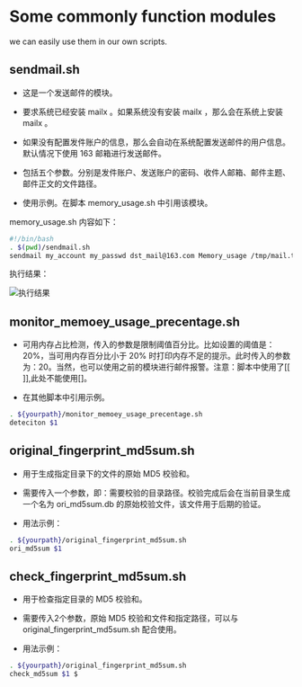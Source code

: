 # Some commonly function modules

we can easily use them in our own scripts.

## sendmail.sh

- 这是一个发送邮件的模块。

- 要求系统已经安装 mailx 。如果系统没有安装 mailx ，那么会在系统上安装 mailx 。

- 如果没有配置发件账户的信息，那么会自动在系统配置发送邮件的用户信息。默认情况下使用 163 邮箱进行发送邮件。

- 包括五个参数。分别是发件账户、发送账户的密码、收件人邮箱、邮件主题、邮件正文的文件路径。

- 使用示例。在脚本 memory_usage.sh 中引用该模块。

memory_usage.sh 内容如下：
  
```bash
#!/bin/bash
. $(pwd)/sendmail.sh
sendmail my_account my_passwd dst_mail@163.com Memory_usage /tmp/mail.text
```

执行结果：

![执行结果](https://raw.githubusercontent.com/mrivandu/ops/master/images/sendmail.jpg)

## monitor_memoey_usage_precentage.sh

- 可用内存占比检测，传入的参数是限制阈值百分比。比如设置的阈值是：20%，当可用内存百分比小于 20% 时打印内存不足的提示。此时传入的参数为：20。当然，也可以使用之前的模块进行邮件报警。注意：脚本中使用了[[ ]],此处不能使用[]。

- 在其他脚本中引用示例。
  
```bash
. ${yourpath}/monitor_memoey_usage_precentage.sh
deteciton $1
```

## original_fingerprint_md5sum.sh

- 用于生成指定目录下的文件的原始 MD5 校验和。

- 需要传入一个参数，即：需要校验的目录路径。校验完成后会在当前目录生成一个名为 ori_md5sum.db 的原始校验文件，该文件用于后期的验证。

- 用法示例：

```bash
. ${yourpath}/original_fingerprint_md5sum.sh
ori_md5sum $1
```

## check_fingerprint_md5sum.sh

- 用于检查指定目录的 MD5 校验和。

- 需要传入2个参数，原始 MD5 校验和文件和指定路径，可以与 original_fingerprint_md5sum.sh 配合使用。

- 用法示例：

```bash
. ${yourpath}/original_fingerprint_md5sum.sh
check_md5sum $1 $
```